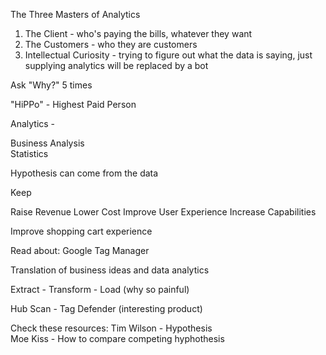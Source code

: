 The Three Masters of Analytics
1) The Client - who's paying the bills, whatever they want 
2) The Customers - who they are  customers  
3) Intellectual Curiosity - trying to figure out what the data is saying, just supplying analytics will be replaced by a bot

Ask "Why?" 5 times  

"HiPPo" - Highest Paid Person  

Analytics - 

Business Analysis  
Statistics  

Hypothesis can come from the data  

Keep 

Raise Revenue
Lower Cost
Improve User Experience
Increase Capabilities

Improve shopping cart experience

Read about: Google Tag Manager

Translation of business ideas and data analytics

Extract - Transform - Load  (why so painful)

Hub Scan - Tag Defender (interesting product)

Check these resources:
Tim Wilson - Hypothesis  
Moe Kiss - How to compare competing hyphothesis  
